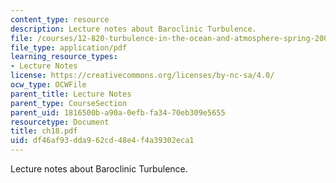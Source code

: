```yaml
---
content_type: resource
description: Lecture notes about Baroclinic Turbulence.
file: /courses/12-820-turbulence-in-the-ocean-and-atmosphere-spring-2007/df46af93dda962cd48e4f4a39302eca1_ch18.pdf
file_type: application/pdf
learning_resource_types:
- Lecture Notes
license: https://creativecommons.org/licenses/by-nc-sa/4.0/
ocw_type: OCWFile
parent_title: Lecture Notes
parent_type: CourseSection
parent_uid: 1816500b-a90a-0efb-fa34-70eb309e5655
resourcetype: Document
title: ch18.pdf
uid: df46af93-dda9-62cd-48e4-f4a39302eca1
---
```

Lecture notes about Baroclinic Turbulence.